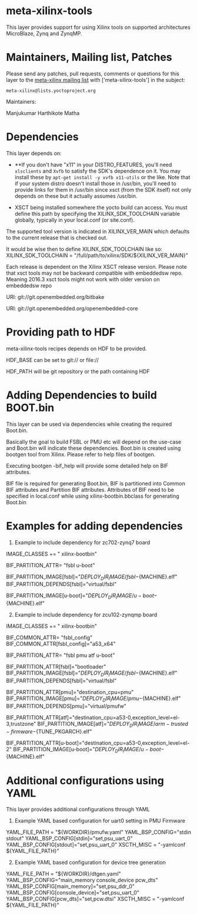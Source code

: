 meta-xilinx-tools
=================

This layer provides support for using Xilinx tools on supported architectures
MicroBlaze, Zynq and ZynqMP.

Maintainers, Mailing list, Patches
==================================

Please send any patches, pull requests, comments or questions for this layer to
the [meta-xilinx mailing list](https://lists.yoctoproject.org/listinfo/meta-xilinx)
with ['meta-xilinx-tools'] in the subject:

	meta-xilinx@lists.yoctoproject.org

Maintainers:

Manjukumar Harthikote Matha

Dependencies
============

This layer depends on:

* **If you don't have "x11" in your DISTRO_FEATURES, you'll need
`xlsclients` and `Xvfb` to satisfy the SDK's dependence on it. You may install
these by `apt-get install -y xvfb x11-utils` or the like. Note that if your
system distro doesn't install those in /usr/bin, you'll need to provide links
for them in /usr/bin since xsct (from the SDK itself) not only depends on these
but it actually assumes /usr/bin.

* XSCT being installed somewhere the yocto build can access. You must define
this path by specifying the XILINX_SDK_TOOLCHAIN variable globally, typically
in your local.conf (or site.conf).

The supported tool version is indicated in XILINX_VER_MAIN which defaults to
the current release that is checked out.

It would be wise then to define XILINX_SDK_TOOLCHAIN like so:
XILINX_SDK_TOOLCHAIN = "/full/path/to/xilinx/SDK/${XILINX_VER_MAIN}"

Each release is dependent on the Xilinx XSCT release version. Please note that
xsct tools may not be backward compatible with embeddedsw repo. Meaning
2016.3 xsct tools might not work with older version on embeddedsw repo

URI: git://git.openembedded.org/bitbake

URI: git://git.openembedded.org/openembedded-core


Providing path to HDF
=====================

meta-xilinx-tools recipes depends on HDF to be provided.

HDF_BASE can be set to git:// or file://

HDF_PATH will be git repository or the path containing HDF

Adding Dependencies to build BOOT.bin
=====================================

This layer can be used via dependencies while creating the required Boot.bin.

Basically the goal to build FSBL or PMU etc will depend on the use-case and
Boot.bin will indicate these dependencies.  Boot.bin is created using bootgen
tool from Xilinx. Please refer to help files of bootgen.

Executing bootgen -bif_help  will provide some detailed help on BIF attributes.

BIF file is required for generating Boot.bin, BIF is partitioned into Common
BIF attributes and Partition BIF attributes. Attributes of BIF need to be
specified in local.conf while using xilinx-bootbin.bbclass for generating
Boot.bin

Examples for adding dependencies
================================

1) Example to include dependency for zc702-zynq7 board

IMAGE_CLASSES += " xilinx-bootbin"

BIF_PARTITION_ATTR= "fsbl u-boot"

BIF_PARTITION_IMAGE[fsbl]="${DEPLOY_DIR_IMAGE}/fsbl-${MACHINE}.elf"
BIF_PARTITION_DEPENDS[fsbl]="virtual/fsbl"

BIF_PARTITION_IMAGE[u-boot]="${DEPLOY_DIR_IMAGE}/u-boot-${MACHINE}.elf"


2) Example to include dependency for zcu102-zynqmp board

IMAGE_CLASSES += " xilinx-bootbin"

BIF_COMMON_ATTR= "fsbl_config"
BIF_COMMON_ATTR[fsbl_config]="a53_x64"

BIF_PARTITION_ATTR= "fsbl pmu atf u-boot"

BIF_PARTITION_ATTR[fsbl]="bootloader"
BIF_PARTITION_IMAGE[fsbl]="${DEPLOY_DIR_IMAGE}/fsbl-${MACHINE}.elf"
BIF_PARTITION_DEPENDS[fsbl]="virtual/fsbl"

BIF_PARTITION_ATTR[pmu]="destination_cpu=pmu"
BIF_PARTITION_IMAGE[pmu]="${DEPLOY_DIR_IMAGE}/pmu-${MACHINE}.elf"
BIF_PARTITION_DEPENDS[pmu]="virtual/pmufw"

BIF_PARTITION_ATTR[atf]="destination_cpu=a53-0,exception_level=el-3,trustzone"
BIF_PARTITION_IMAGE[atf]="${DEPLOY_DIR_IMAGE}/arm-trusted-firmware-${TUNE_PKGARCH}.elf"

BIF_PARTITION_ATTR[u-boot]="destination_cpu=a53-0,exception_level=el-2"
BIF_PARTITION_IMAGE[u-boot]="${DEPLOY_DIR_IMAGE}/u-boot-${MACHINE}.elf"

Additional configurations using YAML
====================================

This layer provides additional configurations through YAML

1) Example YAML based configuration for uart0 setting in PMU Firmware

YAML_FILE_PATH = "${WORKDIR}/pmufw.yaml"
YAML_BSP_CONFIG="stdin stdout"
YAML_BSP_CONFIG[stdin]="set,psu_uart_0"
YAML_BSP_CONFIG[stdout]="set,psu_uart_0"
XSCTH_MISC = "-yamlconf ${YAML_FILE_PATH}"

2) Example YAML based configuration for device tree generation

YAML_FILE_PATH = "${WORKDIR}/dtgen.yaml"
YAML_BSP_CONFIG="main_memory console_device pcw_dts"
YAML_BSP_CONFIG[main_memory]="set,psu_ddr_0"
YAML_BSP_CONFIG[console_device]="set,psu_uart_0"
YAML_BSP_CONFIG[pcw_dts]="set,pcw.dtsi"
XSCTH_MISC = "-yamlconf ${YAML_FILE_PATH}"
